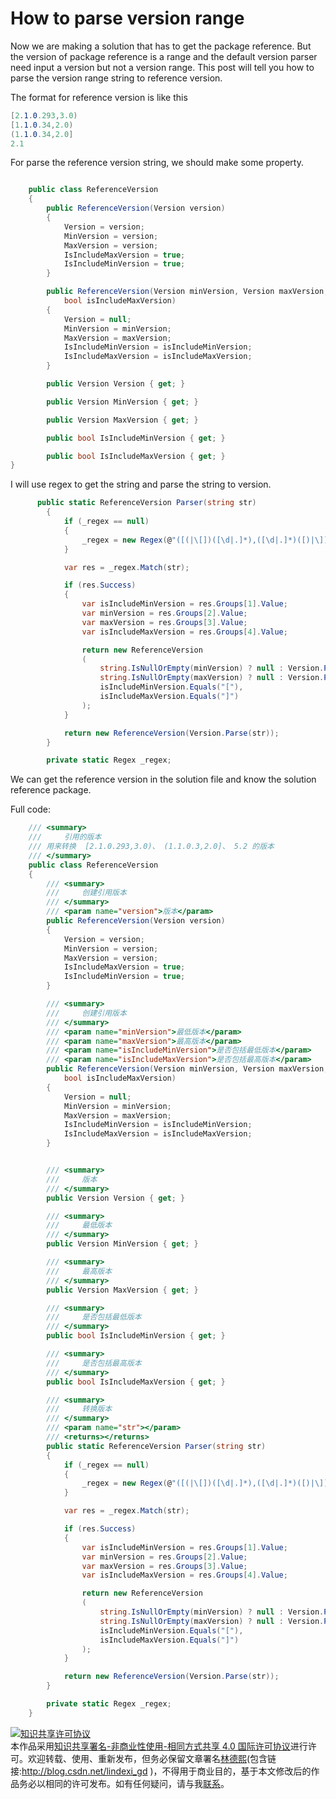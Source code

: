 
# How to parse version range

Now we are making a solution that has to get the package reference. But the version of package reference is a range and the default version parser need input a version but not a version range.
This post will tell you how to parse the version range string to reference version.

<!--more-->


<!-- csdn -->
<!-- 标签：C# ，dotnetcore-->

The format for reference version is like this

```csharp
[2.1.0.293,3.0)
[1.1.0.34,2.0)
(1.1.0.34,2.0]
2.1

```

For parse the reference version string, we should make some property.


```csharp

    public class ReferenceVersion
    {
        public ReferenceVersion(Version version)
        {
            Version = version;
            MinVersion = version;
            MaxVersion = version;
            IsIncludeMaxVersion = true;
            IsIncludeMinVersion = true;
        }

        public ReferenceVersion(Version minVersion, Version maxVersion, bool isIncludeMinVersion,
            bool isIncludeMaxVersion)
        {
            Version = null;
            MinVersion = minVersion;
            MaxVersion = maxVersion;
            IsIncludeMinVersion = isIncludeMinVersion;
            IsIncludeMaxVersion = isIncludeMaxVersion;
        }

        public Version Version { get; }

        public Version MinVersion { get; }

        public Version MaxVersion { get; }

        public bool IsIncludeMinVersion { get; }

        public bool IsIncludeMaxVersion { get; }
}
```

I will use regex to get the string and parse the string to version.

```csharp
      public static ReferenceVersion Parser(string str)
        {
            if (_regex == null)
            {
                _regex = new Regex(@"([(|\[])([\d|.]*),([\d|.]*)([)|\]])", RegexOptions.Compiled);
            }

            var res = _regex.Match(str);

            if (res.Success)
            {
                var isIncludeMinVersion = res.Groups[1].Value;
                var minVersion = res.Groups[2].Value;
                var maxVersion = res.Groups[3].Value;
                var isIncludeMaxVersion = res.Groups[4].Value;

                return new ReferenceVersion
                (
                    string.IsNullOrEmpty(minVersion) ? null : Version.Parse(minVersion),
                    string.IsNullOrEmpty(maxVersion) ? null : Version.Parse(maxVersion),
                    isIncludeMinVersion.Equals("["),
                    isIncludeMaxVersion.Equals("]")
                );
            }

            return new ReferenceVersion(Version.Parse(str));
        }

        private static Regex _regex;
```

We can get the reference version in the solution file and know the solution reference package.

Full code:

```csharp
    /// <summary>
    ///     引用的版本
    /// 用来转换  [2.1.0.293,3.0)、 (1.1.0.3,2.0]、 5.2 的版本
    /// </summary>
    public class ReferenceVersion
    {
        /// <summary>
        ///     创建引用版本
        /// </summary>
        /// <param name="version">版本</param>
        public ReferenceVersion(Version version)
        {
            Version = version;
            MinVersion = version;
            MaxVersion = version;
            IsIncludeMaxVersion = true;
            IsIncludeMinVersion = true;
        }

        /// <summary>
        ///     创建引用版本
        /// </summary>
        /// <param name="minVersion">最低版本</param>
        /// <param name="maxVersion">最高版本</param>
        /// <param name="isIncludeMinVersion">是否包括最低版本</param>
        /// <param name="isIncludeMaxVersion">是否包括最高版本</param>
        public ReferenceVersion(Version minVersion, Version maxVersion, bool isIncludeMinVersion,
            bool isIncludeMaxVersion)
        {
            Version = null;
            MinVersion = minVersion;
            MaxVersion = maxVersion;
            IsIncludeMinVersion = isIncludeMinVersion;
            IsIncludeMaxVersion = isIncludeMaxVersion;
        }


        /// <summary>
        ///     版本
        /// </summary>
        public Version Version { get; }

        /// <summary>
        ///     最低版本
        /// </summary>
        public Version MinVersion { get; }

        /// <summary>
        ///     最高版本
        /// </summary>
        public Version MaxVersion { get; }

        /// <summary>
        ///     是否包括最低版本
        /// </summary>
        public bool IsIncludeMinVersion { get; }

        /// <summary>
        ///     是否包括最高版本
        /// </summary>
        public bool IsIncludeMaxVersion { get; }

        /// <summary>
        ///     转换版本
        /// </summary>
        /// <param name="str"></param>
        /// <returns></returns>
        public static ReferenceVersion Parser(string str)
        {
            if (_regex == null)
            {
                _regex = new Regex(@"([(|\[])([\d|.]*),([\d|.]*)([)|\]])", RegexOptions.Compiled);
            }

            var res = _regex.Match(str);

            if (res.Success)
            {
                var isIncludeMinVersion = res.Groups[1].Value;
                var minVersion = res.Groups[2].Value;
                var maxVersion = res.Groups[3].Value;
                var isIncludeMaxVersion = res.Groups[4].Value;

                return new ReferenceVersion
                (
                    string.IsNullOrEmpty(minVersion) ? null : Version.Parse(minVersion),
                    string.IsNullOrEmpty(maxVersion) ? null : Version.Parse(maxVersion),
                    isIncludeMinVersion.Equals("["),
                    isIncludeMaxVersion.Equals("]")
                );
            }

            return new ReferenceVersion(Version.Parse(str));
        }

        private static Regex _regex;
    }

```





<a rel="license" href="http://creativecommons.org/licenses/by-nc-sa/4.0/"><img alt="知识共享许可协议" style="border-width:0" src="https://licensebuttons.net/l/by-nc-sa/4.0/88x31.png" /></a><br />本作品采用<a rel="license" href="http://creativecommons.org/licenses/by-nc-sa/4.0/">知识共享署名-非商业性使用-相同方式共享 4.0 国际许可协议</a>进行许可。欢迎转载、使用、重新发布，但务必保留文章署名[林德熙](http://blog.csdn.net/lindexi_gd)(包含链接:http://blog.csdn.net/lindexi_gd )，不得用于商业目的，基于本文修改后的作品务必以相同的许可发布。如有任何疑问，请与我[联系](mailto:lindexi_gd@163.com)。